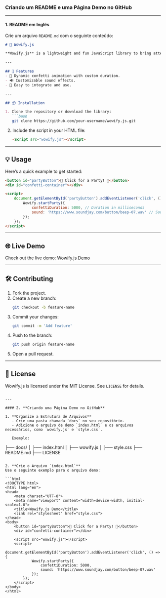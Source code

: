 ### Criando um README e uma Página Demo no GitHub

---

#### 1. **README em Inglês**

Crie um arquivo `README.md` com o seguinte conteúdo:

```markdown
# 🎉 Wowify.js

**Wowify.js** is a lightweight and fun JavaScript library to bring attention-grabbing animations to your web pages. It allows you to create dynamic effects like confetti parties with custom audio and duration.

---

## 🚀 Features
- 🎊 Dynamic confetti animation with custom duration.
- 🔊 Customizable sound effects.
- 🎨 Easy to integrate and use.

---

## 📦 Installation

1. Clone the repository or download the library:
   ```bash
   git clone https://github.com/your-username/wowify.js.git
   ```

2. Include the script in your HTML file:
   ```html
   <script src="wowify.js"></script>
   ```

---

## 💡 Usage

Here’s a quick example to get started:

```html
<button id="partyButton">🎉 Click for a Party! 🎉</button>
<div id="confetti-container"></div>

<script>
    document.getElementById('partyButton').addEventListener('click', () => {
        Wowify.startParty({
            confettiDuration: 5000, // Duration in milliseconds
            sound: 'https://www.soundjay.com/button/beep-07.wav' // Sound URL
        });
    });
</script>
```

---

## 🌐 Live Demo

Check out the live demo: [Wowify.js Demo](https://satodu.github.io/Wowify.js/)

---

## 🛠 Contributing

1. Fork the project.
2. Create a new branch:
   ```bash
   git checkout -b feature-name
   ```
3. Commit your changes:
   ```bash
   git commit -m 'Add feature'
   ```
4. Push to the branch:
   ```bash
   git push origin feature-name
   ```
5. Open a pull request.

---

## 📄 License

Wowify.js is licensed under the MIT License. See `LICENSE` for details.

```

---

#### 2. **Criando uma Página Demo no GitHub**

1. **Organize a Estrutura de Arquivos**
   - Crie uma pasta chamada `docs` no seu repositório.
   - Adicione o arquivo de demo `index.html` e os arquivos necessários, como `wowify.js` e `style.css`.

   Exemplo:
   ```
   ├── docs/
   │   ├── index.html
   │   ├── wowify.js
   │   ├── style.css
   ├── README.md
   ├── LICENSE
   ```

2. **Crie o Arquivo `index.html`**
   Use o seguinte exemplo para o arquivo demo:

   ```html
   <!DOCTYPE html>
   <html lang="en">
   <head>
       <meta charset="UTF-8">
       <meta name="viewport" content="width=device-width, initial-scale=1.0">
       <title>Wowify.js Demo</title>
       <link rel="stylesheet" href="style.css">
   </head>
   <body>
       <button id="partyButton">🎉 Click for a Party! 🎉</button>
       <div id="confetti-container"></div>

       <script src="wowify.js"></script>
       <script>
           document.getElementById('partyButton').addEventListener('click', () => {
               Wowify.startParty({
                   confettiDuration: 5000, 
                   sound: 'https://www.soundjay.com/button/beep-07.wav'
               });
           });
       </script>
   </body>
   </html>
   ```
